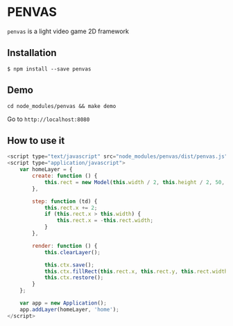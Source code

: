 # PENVAS

`penvas` is a light video game 2D framework

## Installation

```
$ npm install --save penvas
```

## Demo

```
cd node_modules/penvas && make demo
```

Go to `http://localhost:8080`

## How to use it

```javascript
<script type="text/javascript" src="node_modules/penvas/dist/penvas.js"></script>
<script type="application/javascript">
    var homeLayer = {
        create: function () {
            this.rect = new Model(this.width / 2, this.height / 2, 50, 100);
        },

        step: function (td) {
            this.rect.x += 2;
            if (this.rect.x > this.width) {
                this.rect.x = -this.rect.width;
            }
        },

        render: function () {
            this.clearLayer();

            this.ctx.save();
            this.ctx.fillRect(this.rect.x, this.rect.y, this.rect.width, this.rect.height);
            this.ctx.restore();
        }
    };

    var app = new Application();
    app.addLayer(homeLayer, 'home');
</script>
```
